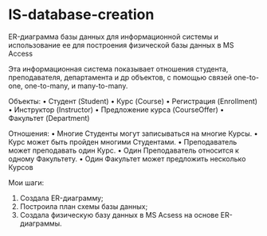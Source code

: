 # IS-database-creation
ER-диаграмма базы данных для информационной системы и использование ее для построения физической базы данных в MS Access

Эта информационная система показывает отношения студента, преподавателя, департамента и др объектов, с помощью связей one-to-one, one-to-many, и many-to-many.

Объекты:
•	Студент (Student)
•	Курс (Course)
• Регистрация (Enrollment)
• Инструктор (Instructor)
• Предложение курса (CourseOffer)
•	Факультет (Department)

Отношения:
• Многие Студенты могут записываться на многие Курсы.
• Курс может быть пройден многими Студентами.
• Преподаватель может преподавать один Курс.
• Один Преподаватель относится к одному Факультету.
• Один Факультет может предложить несколько Курсов


Мои шаги:
1) Создала ER-диаграмму;
2) Построила план схемы базы данных;
3) Создала физическую базу данных в MS Acsess на основе ER-диаграммы.

